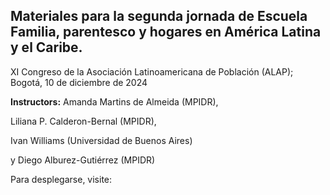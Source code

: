 ## Materiales para la segunda jornada de Escuela Familia, parentesco y hogares en América Latina y el Caribe.

XI Congreso de la Asociación Latinoamericana de Población (ALAP); Bogotá, 10 de diciembre de 2024

**Instructors:**
Amanda Martins de Almeida (MPIDR),

Liliana P. Calderon-Bernal (MPIDR),

Ivan Williams (Universidad de Buenos Aires)

y Diego Alburez-Gutiérrez (MPIDR)

Para desplegarse, visite: 
